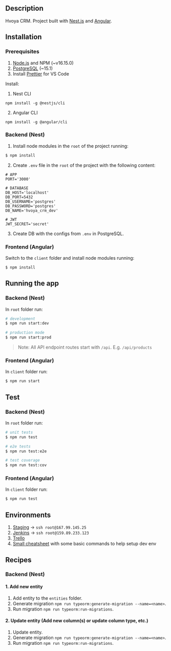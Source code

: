 ## Description

Hvoya CRM. Project built with [Nest.js](https://nestjs.com/) and [Angular](https://angular.io/).

## Installation

### Prerequisites

1. [Node.js](https://nodejs.org/en/) and NPM (~v16.15.0)
2. [PostgreSQL](https://www.postgresql.org/download/) (~15.1)
3. Install [Prettier](https://marketplace.visualstudio.com/items?itemName=esbenp.prettier-vscode) for VS Code

Install:
1. Nest CLI
```
npm install -g @nestjs/cli
```
2. Angular CLI 
```
npm install -g @angular/cli
```

### Backend (Nest)

1. Install node modules in the `root` of the project running: 

```bash
$ npm install
```

2. Create `.env` file in the `root` of the project with the following content:

```
# APP
PORT='3000'

# DATABASE
DB_HOST='localhost'
DB_PORT=5432
DB_USERNAME='postgres'
DB_PASSWORD='postgres'
DB_NAME='hvoya_crm_dev'

# JWT
JWT_SECRET='secret'
```

3. Create DB with the configs from `.env` in PostgreSQL.

### Frontend (Angular)

Switch to the `client` folder and install node modules running:

```bash
$ npm install
```

## Running the app

### Backend (Nest)

In `root` folder run:
```bash
# development
$ npm run start:dev

# production mode
$ npm run start:prod
```

> Note: All API endpoint routes start with `/api`. E.g. `/api/products`

### Frontend (Angular)

In `client` folder run:
```bash
$ npm run start
```

## Test

### Backend (Nest)

In `root` folder run:
```bash
# unit tests
$ npm run test

# e2e tests
$ npm run test:e2e

# test coverage
$ npm run test:cov
```

### Frontend (Angular)

In `client` folder run:
```bash
$ npm run test
```

## Environments

1. [Staging](http://167.99.145.25/) -> `ssh root@167.99.145.25`
2. [Jenkins](http://159.89.233.123:8080/) -> `ssh root@159.89.233.123`
3. [Trello](https://trello.com/b/YvdzPYBT/hvoya-crm)
4. [Small cheatsheet](https://docs.google.com/document/d/1pn9lYFZJRZNnFB6rV9sUU3tAMIfulvh9J2B37NIPl_8/edit#heading=h.xdwyq0n7131o) with some basic commands to help setup dev env

## Recipes

### Backend (Nest)

#### 1. Add new entity

1. Add entity to the `entities` folder.
2. Generate migration `npm run typeorm:generate-migration --name=<name>`.
3. Run migration `npm run typeorm:run-migrations`.

#### 2. Update entity (Add new column(s) or update column type, etc.)

1. Update entity.
2. Generate migration `npm run typeorm:generate-migration --name=<name>`.
3. Run migration `npm run typeorm:run-migrations`.
